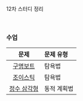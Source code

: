 12차 스터디 정리

<br />

### 수업
|문제|문제 유형|
|:-:|:-------|
|[구명보트](https://programmers.co.kr/learn/courses/30/lessons/42885)|탐욕법|
|[조이스틱](https://programmers.co.kr/learn/courses/30/lessons/42860)|탐욕법|
|[정수 삼각형](https://programmers.co.kr/learn/courses/30/lessons/43105)|동적 계획법|
